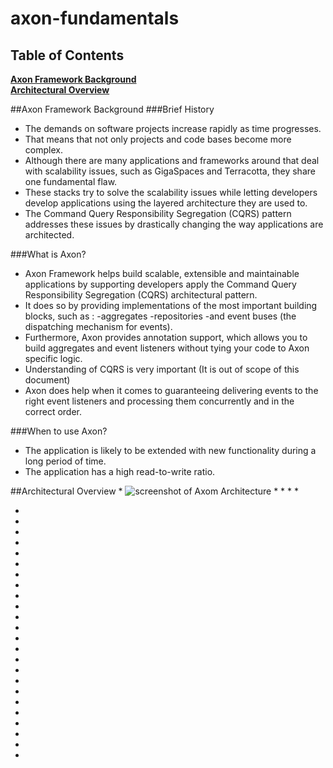 # axon-fundamentals


## Table of Contents
**[Axon Framework Background](#axon-framework-background)**<br>
**[Architectural Overview](#architectural-verview)**<br>

##Axon Framework Background
###Brief History
* The demands on software projects increase rapidly as time progresses.
* That means that not only projects and code bases become more complex.
* Although there are many applications and frameworks around that deal with scalability issues, such as GigaSpaces and Terracotta, they share one fundamental flaw.
* These stacks try to solve the scalability issues while letting developers develop applications using the layered architecture they are used to.
* The Command Query Responsibility Segregation (CQRS) pattern addresses these issues by drastically changing the way applications are architected.

###What is Axon?
* Axon Framework helps build scalable, extensible and maintainable applications by supporting developers apply the Command Query Responsibility Segregation (CQRS) architectural pattern.
* It does so by providing implementations of the most important building blocks, such as :
  -aggregates 
  -repositories 
  -and event buses (the dispatching mechanism for events).
* Furthermore, Axon provides annotation support, which allows you to build aggregates and event listeners without tying your code to Axon specific logic. 
* Understanding of CQRS is very important (It is out of scope of this document)
* Axon does help when it comes to guaranteeing delivering events to the right event listeners and processing them concurrently and in the correct order. 

###When to use Axon?
* The application is likely to be extended with new functionality during a long period of time.
* The application has a high read-to-write ratio. 

##Architectural Overview
* 
![screenshot of Axom Architecture](axon-fundamentals/detailed-architecture-overview.png)
* 
* 
* 
* 

* 
* 
* 
* 
* 
* 

* 
* 
* 
* 
* 
* 

* 
* 
* 
* 
* 
* 

* 
* 
* 
* 
* 
* 

